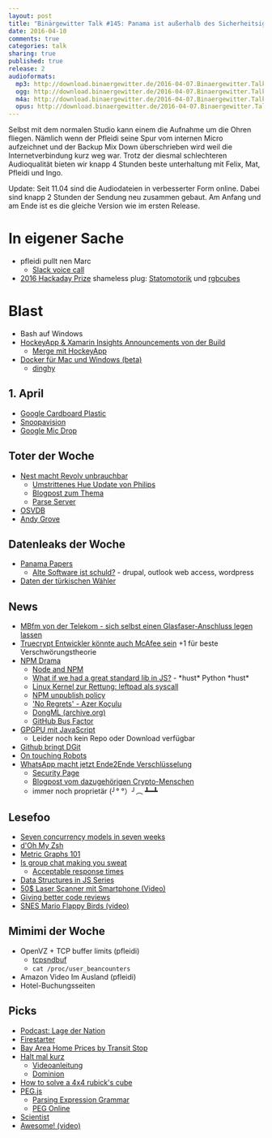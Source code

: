```yaml
---
layout: post
title: "Binärgewitter Talk #145: Panama ist außerhalb des Sicherheitsignoranzfensters"
date: 2016-04-10
comments: true
categories: talk
sharing: true
published: true
release: 2
audioformats:
  mp3: http://download.binaergewitter.de/2016-04-07.Binaergewitter.Talk.145.mp3
  ogg: http://download.binaergewitter.de/2016-04-07.Binaergewitter.Talk.145.ogg
  m4a: http://download.binaergewitter.de/2016-04-07.Binaergewitter.Talk.145.m4a
  opus: http://download.binaergewitter.de/2016-04-07.Binaergewitter.Talk.145.opus
---
```

Selbst mit dem normalen Studio kann einem die Aufnahme um die Ohren fliegen. Nämlich wenn der Pfleidi seine Spur vom internen Micro aufzeichnet und der Backup Mix Down überschrieben wird weil die Internetverbindung kurz weg war.
Trotz der diesmal schlechteren Audioqualität bieten wir knapp 4 Stunden beste unterhaltung mit Felix, Mat, Pfleidi und Ingo.

Update: Seit 11.04 sind die Audiodateien in verbesserter Form online. Dabei sind knapp 2 Stunden der Sendung neu zusammen gebaut. Am Anfang und am Ende ist es die gleiche Version wie im ersten Release.

# In eigener Sache

- pfleidi pullt nen Marc
    * [Slack voice call](http://techcrunch.com/2016/03/02/slack-calls/)
- [2016 Hackaday Prize](https://hackaday.io/prize) shameless plug: [Statomotorik](https://hackaday.io/project/10723-statomotorik) und [rgbcubes](https://hackaday.io/project/7172-rgbcubes-iot-finder)

# Blast

- Bash auf Windows
- [HockeyApp & Xamarin Insights Announcements von der Build](http://hockeyapp.net/blog/2016/03/31/welcome-xamarin-insights-users.html)
    * [Merge mit HockeyApp](https://www.xamarin.com/faq#hockeyapp)
- [Docker für Mac und Windows (beta)](https://blog.docker.com/2016/03/docker-for-mac-windows-beta/)
    * [dinghy](https://github.com/codekitchen/dinghy)

## 1. April

- [Google Cardboard Plastic](https://www.youtube.com/watch?v=VkOuShXpoKc)
- [Snoopavision](https://www.youtube.com/watch?v=DPEJB-FCItk)
- [Google Mic Drop](http://www.theverge.com/2016/4/1/11350056/google-gmail-mic-drop-joke-april-fools-day-apology)

## Toter der Woche

- [Nest macht Revolv unbrauchbar](http://www.computerbase.de/2016-04/hausautomation-nest-macht-smart-home-hub-revolv-unbrauchbar/)
    * [Umstrittenes Hue Update von Philips](http://www.golem.de/news/zigbee-bridge-philips-nimmt-umstrittenes-hue-update-zurueck-1512-118053.html)
    * [Blogpost zum Thema](https://medium.com/@arlogilbert/the-time-that-tony-fadell-sold-me-a-container-of-hummus-cb0941c762c1#.rjhcbsqtu)
    * [Parse Server](https://github.com/ParsePlatform/parse-server)
- [OSVDB](https://blog.osvdb.org/2016/04/05/osvdb-fin/)
- [Andy Grove](https://newsroom.intel.com/news-releases/andrew-s-grove-1936-2016/)

## Datenleaks der Woche

- [Panama Papers](http://www.darknet.org.uk/2016/04/panama-papers-leak/)
  * [Alte Software ist schuld?](http://wptavern.com/outdated-and-vulnerable-wordpress-and-drupal-versions-may-have-contributed-to-the-panama-papers-breach) - drupal, outlook web access, wordpress
- [Daten der türkischen Wähler](http://www.heise.de/newsticker/meldung/Persoenliche-Daten-von-49-Millionen-tuerkischen-Waehlern-veroeffentlicht-3161729.html)

## News

- [MBfm von der Telekom - sich selbst einen Glasfaser-Anschluss legen lassen](http://www.computerbase.de/2016-04/mehr-breitband-fuer-mich-telekom-glasfaser/)
- [Truecrypt Entwickler könnte auch McAfee sein](http://www.gulli.com/news/27307-truecrypt-erfinder-ist-offer-auch-drogendealer-und-auftragskiller-2016-04-04) +1 für beste Verschwörungstheorie
- [NPM Drama](https://medium.com/@azerbike/i-ve-just-liberated-my-modules-9045c06be67c)
    * [Node and NPM](http://www.haneycodes.net/npm-left-pad-have-we-forgotten-how-to-program/)
    * [What if we had a great standard lib in JS?](https://medium.com/@thomasfuchs/what-if-we-had-a-great-standard-library-in-javascript-52692342ee3f) - \*hust\* Python \*hust\*
    * [Linux Kernel zur Rettung: leftpad als syscall](https://lkml.org/lkml/2016/3/31/1108)
    * [NPM unpublish policy](http://blog.npmjs.org/post/141905368000/changes-to-npms-unpublish-policy)
    * ['No Regrets' - Azer Koçulu](http://www.theregister.co.uk/2016/03/29/npmgate_followup/)
    * [DongML (archive.org)](https://web.archive.org/web/20131208215153/https://github.com/moron5/dongml)
    * [GitHub Bus Factor](https://github.com/zats/github_bus_factor)
- [GPGPU mit JavaScript](http://gpu.rocks/)
    * Leider noch kein Repo oder Download verfügbar
- [Github bringt DGit](http://githubengineering.com/introducing-dgit/)
- [On touching Robots](https://hardware.slashdot.org/story/16/04/06/0128211/people-feel-weird-about-touching-robot-butts-researchers-find)
- [WhatsApp macht jetzt Ende2Ende Verschlüsselung](https://blog.whatsapp.com/10000618/end-to-end-encryption)
    * [Security Page](https://www.whatsapp.com/security/)
    * [Blogpost vom dazugehörigen Crypto-Menschen](https://whispersystems.org/blog/whatsapp-complete/)
    * immer noch proprietär (╯° °）╯︵ ┻━┻

## Lesefoo

- [Seven concurrency models in seven weeks](http://amzn.to/1S52wmn)
- [d'Oh My Zsh](https://medium.com/@robbyrussell/d-oh-my-zsh-af99ca54212c#.7ddx82gsa)
- [Metric Graphs 101](https://www.datadoghq.com/blog/timeseries-metric-graphs-101/)
- [Is group chat making you sweat](https://m.signalvnoise.com/is-group-chat-making-you-sweat-744659addf7d#.j87cticzk)
    * [Acceptable response times](https://twitter.com/DesignUXUI/status/715321345794379776)
- [Data Structures in JS Series](http://blog.benoitvallon.com/category/data-structures-in-javascript/)
- [50$ Laser Scanner mit Smartphone (Video)](https://www.youtube.com/watch?v=GvEOaBbyEZ0&nohtml5=False)
- [Giving better code reviews](https://medium.com/@mrjoelkemp/giving-better-code-reviews-16109e0fdd36)
- [SNES Mario Flappy Birds (video)](https://www.youtube.com/watch?time_continue=336&v=hB6eY73sLV0)

## Mimimi der Woche

- OpenVZ + TCP buffer limits (pfleidi)
    * [tcpsndbuf](https://wiki.openvz.org/UBC_secondary_parameters)
    * `cat /proc/user_beancounters`
- Amazon Video Im Ausland (pfleidi)
- Hotel-Buchungsseiten

## Picks

- [Podcast: Lage der Nation](http://lagedernation.org)
- [Firestarter](https://github.com/sphinx02/FireStarter)
- [Bay Area Home Prices by Transit Stop](http://www.estately.com/bay-area-home-affordability-transit-stop?largemap=true)
- [Halt mal kurz](http://www.amazon.de/gp/product/B019YZ6N3Y/ref=as_li_tl?ie=UTF8&camp=1638&creative=19454&creativeASIN=B019YZ6N3Y&linkCode=as2&tag=trektrip)
    * [Videoanleitung](https://m.youtube.com/watch?v=P1NUxAUrDAI )
    * [Dominion](http://www.amazon.de/Rio-Grande-Games-22501405-Basisspiel/dp/B00K1D2WM0/tag=krebsco-21)
- [How to solve a 4x4 rubick's cube](https://www.youtube.com/playlist?list=PLlSMUHu9g2KSh2oo3aj3xwLLgenwHQCV5)
- [PEG.js](http://pegjs.org/)
    * [Parsing Expression Grammar](https://en.wikipedia.org/wiki/Parsing_expression_grammar)
    * [PEG Online](http://pegjs.org/online)
- [Scientist](https://github.com/github/scientist)
- [Awesome! (video)](https://www.youtube.com/watch?v=A39o5tePYCc)
